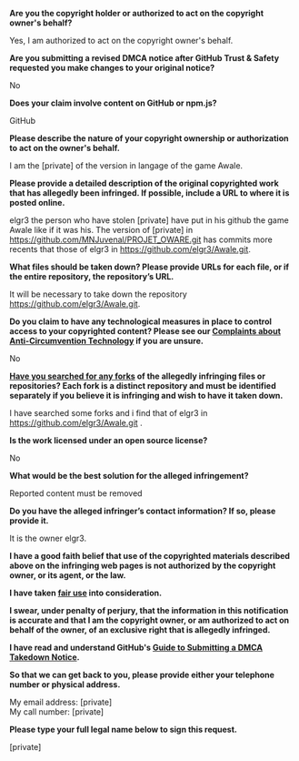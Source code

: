 **Are you the copyright holder or authorized to act on the copyright owner's behalf?**

Yes, I am authorized to act on the copyright owner's behalf.

**Are you submitting a revised DMCA notice after GitHub Trust & Safety requested you make changes to your original notice?**

No

**Does your claim involve content on GitHub or npm.js?**

GitHub

**Please describe the nature of your copyright ownership or authorization to act on the owner's behalf.**

I am the [private] of the version in langage of the game Awale.

**Please provide a detailed description of the original copyrighted work that has allegedly been infringed. If possible, include a URL to where it is posted online.**

elgr3 the person who have stolen [private] have put in his github the game Awale like if it was his. The version of [private] in https://github.com/MNJuvenal/PROJET_OWARE.git has commits more recents that those of elgr3 in https://github.com/elgr3/Awale.git.

**What files should be taken down? Please provide URLs for each file, or if the entire repository, the repository’s URL.**

It will be necessary to take down the repository https://github.com/elgr3/Awale.git.

**Do you claim to have any technological measures in place to control access to your copyrighted content? Please see our <a href="https://docs.github.com/articles/guide-to-submitting-a-dmca-takedown-notice#complaints-about-anti-circumvention-technology">Complaints about Anti-Circumvention Technology</a> if you are unsure.**

No

**<a href="https://docs.github.com/articles/dmca-takedown-policy#b-what-about-forks-or-whats-a-fork">Have you searched for any forks</a> of the allegedly infringing files or repositories? Each fork is a distinct repository and must be identified separately if you believe it is infringing and wish to have it taken down.**

I have searched some forks and i find that of elgr3 in https://github.com/elgr3/Awale.git .

**Is the work licensed under an open source license?**

No

**What would be the best solution for the alleged infringement?**

Reported content must be removed

**Do you have the alleged infringer’s contact information? If so, please provide it.**

It is the owner elgr3.

**I have a good faith belief that use of the copyrighted materials described above on the infringing web pages is not authorized by the copyright owner, or its agent, or the law.**

**I have taken <a href="https://www.lumendatabase.org/topics/22">fair use</a> into consideration.**

**I swear, under penalty of perjury, that the information in this notification is accurate and that I am the copyright owner, or am authorized to act on behalf of the owner, of an exclusive right that is allegedly infringed.**

**I have read and understand GitHub's <a href="https://docs.github.com/articles/guide-to-submitting-a-dmca-takedown-notice/">Guide to Submitting a DMCA Takedown Notice</a>.**

**So that we can get back to you, please provide either your telephone number or physical address.**

My email address: [private]  
My call number: [private]  

**Please type your full legal name below to sign this request.**

[private]  
